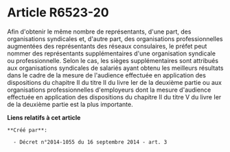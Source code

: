 # Article R6523-20

Afin d'obtenir le même nombre de représentants, d'une part, des organisations syndicales et, d'autre part, des organisations
professionnelles augmentées des représentants des réseaux consulaires, le préfet peut nommer des représentants
supplémentaires d'une organisation syndicale ou professionnelle. Selon le cas, les sièges supplémentaires sont attribués aux
organisations syndicales de salariés ayant obtenu les meilleurs résultats dans le cadre de la mesure de l'audience effectuée
en application des dispositions du chapitre II du titre II du livre Ier de la deuxième partie ou aux organisations
professionnelles d'employeurs dont la mesure d'audience effectuée en application des dispositions du chapitre II du titre V
du livre Ier de la deuxième partie est la plus importante.

**Liens relatifs à cet article**

	**Créé par**:

	  - Décret n°2014-1055 du 16 septembre 2014 - art. 3
